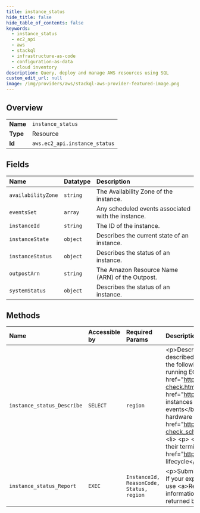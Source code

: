```yaml
---
title: instance_status
hide_title: false
hide_table_of_contents: false
keywords:
  - instance_status
  - ec2_api
  - aws    
  - stackql
  - infrastructure-as-code
  - configuration-as-data
  - cloud inventory
description: Query, deploy and manage AWS resources using SQL
custom_edit_url: null
image: /img/providers/aws/stackql-aws-provider-featured-image.png
---
```

  
    

## Overview
<table><tbody>
<tr><td><b>Name</b></td><td><code>instance_status</code></td></tr>
<tr><td><b>Type</b></td><td>Resource</td></tr>
<tr><td><b>Id</b></td><td><code>aws.ec2_api.instance_status</code></td></tr>
</tbody></table>

## Fields
| Name | Datatype | Description |
|:-----|:---------|:------------|
| `availabilityZone` | `string` | The Availability Zone of the instance. |
| `eventsSet` | `array` | Any scheduled events associated with the instance. |
| `instanceId` | `string` | The ID of the instance. |
| `instanceState` | `object` | Describes the current state of an instance. |
| `instanceStatus` | `object` | Describes the status of an instance. |
| `outpostArn` | `string` | The Amazon Resource Name (ARN) of the Outpost. |
| `systemStatus` | `object` | Describes the status of an instance. |
## Methods
| Name | Accessible by | Required Params | Description |
|:-----|:--------------|:----------------|:------------|
| `instance_status_Describe` | `SELECT` | `region` | &lt;p&gt;Describes the status of the specified instances or all of your instances. By default, only running instances are described, unless you specifically indicate to return the status of all instances.&lt;/p&gt; &lt;p&gt;Instance status includes the following components:&lt;/p&gt; &lt;ul&gt; &lt;li&gt; &lt;p&gt; &lt;b&gt;Status checks&lt;/b&gt; - Amazon EC2 performs status checks on running EC2 instances to identify hardware and software issues. For more information, see &lt;a href="https://docs.aws.amazon.com/AWSEC2/latest/UserGuide/monitoring-system-instance-status-check.html"&gt;Status checks for your instances&lt;/a&gt; and &lt;a href="https://docs.aws.amazon.com/AWSEC2/latest/UserGuide/TroubleshootingInstances.html"&gt;Troubleshoot instances with failed status checks&lt;/a&gt; in the &lt;i&gt;Amazon EC2 User Guide&lt;/i&gt;.&lt;/p&gt; &lt;/li&gt; &lt;li&gt; &lt;p&gt; &lt;b&gt;Scheduled events&lt;/b&gt; - Amazon EC2 can schedule events (such as reboot, stop, or terminate) for your instances related to hardware issues, software updates, or system maintenance. For more information, see &lt;a href="https://docs.aws.amazon.com/AWSEC2/latest/UserGuide/monitoring-instances-status-check_sched.html"&gt;Scheduled events for your instances&lt;/a&gt; in the &lt;i&gt;Amazon EC2 User Guide&lt;/i&gt;.&lt;/p&gt; &lt;/li&gt; &lt;li&gt; &lt;p&gt; &lt;b&gt;Instance state&lt;/b&gt; - You can manage your instances from the moment you launch them through their termination. For more information, see &lt;a href="https://docs.aws.amazon.com/AWSEC2/latest/UserGuide/ec2-instance-lifecycle.html"&gt;Instance lifecycle&lt;/a&gt; in the &lt;i&gt;Amazon EC2 User Guide&lt;/i&gt;.&lt;/p&gt; &lt;/li&gt; &lt;/ul&gt; |
| `instance_status_Report` | `EXEC` | `InstanceId, ReasonCode, Status, region` | &lt;p&gt;Submits feedback about the status of an instance. The instance must be in the &lt;code&gt;running&lt;/code&gt; state. If your experience with the instance differs from the instance status returned by &lt;a&gt;DescribeInstanceStatus&lt;/a&gt;, use &lt;a&gt;ReportInstanceStatus&lt;/a&gt; to report your experience with the instance. Amazon EC2 collects this information to improve the accuracy of status checks.&lt;/p&gt; &lt;p&gt;Use of this action does not change the value returned by &lt;a&gt;DescribeInstanceStatus&lt;/a&gt;.&lt;/p&gt; |
